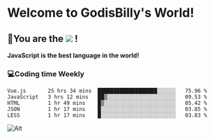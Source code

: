# Welcome to GodisBilly's World!
## :partying_face:You are the  ![](https://visitor-badge.glitch.me/badge?page_id=Godisbilly.readme) !
**JavaScript is the best language in the world!**
### :computer:Coding time Weekly
  <!--START_SECTION:waka-->
```text
Vue.js       25 hrs 34 mins  ███████████████████░░░░░░   75.96 % 
JavaScript   3 hrs 12 mins   ██▒░░░░░░░░░░░░░░░░░░░░░░   09.53 % 
HTML         1 hr 49 mins    █▒░░░░░░░░░░░░░░░░░░░░░░░   05.42 % 
JSON         1 hr 17 mins    █░░░░░░░░░░░░░░░░░░░░░░░░   03.85 % 
LESS         1 hr 17 mins    █░░░░░░░░░░░░░░░░░░░░░░░░   03.83 % 
```
<!--END_SECTION:waka-->
![Alt](https://repobeats.axiom.co/api/embed/eeff64f6cf3d966257bdb597911b88a4c137d508.svg "Repobeats analytics image")

